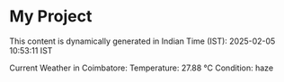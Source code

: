 # My Project

This content is dynamically generated in Indian Time (IST): 2025-02-05 10:53:11 IST


Current Weather in Coimbatore:
Temperature: 27.88 °C
Condition: haze

